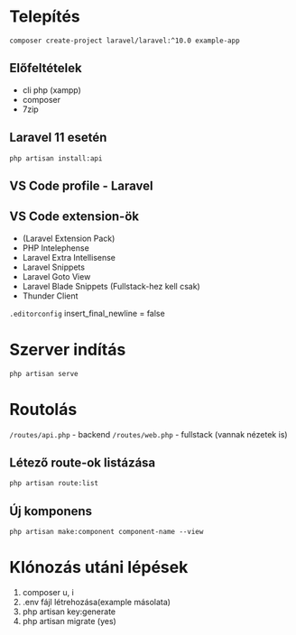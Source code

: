 # Telepítés

```composer create-project laravel/laravel:^10.0 example-app```

## Előfeltételek
 - cli php (xampp)
 - composer
 - 7zip


## Laravel 11 esetén
```php artisan install:api```

## VS Code profile - Laravel

## VS Code extension-ök

- (Laravel Extension Pack)
- PHP Intelephense
- Laravel Extra Intellisense
- Laravel Snippets
- Laravel Goto View
- Laravel Blade Snippets (Fullstack-hez kell csak)
- Thunder Client

`.editorconfig`
insert_final_newline = false

# Szerver indítás
`php artisan serve`

# Routolás
` /routes/api.php ` - backend
` /routes/web.php ` - fullstack (vannak nézetek is)

## Létező route-ok listázása
```php artisan route:list```

## Új komponens
```php artisan make:component component-name --view```

# Klónozás utáni lépések
1. composer u, i
2. .env fájl létrehozása(example másolata)
3. php artisan key:generate
4. php artisan migrate (yes)